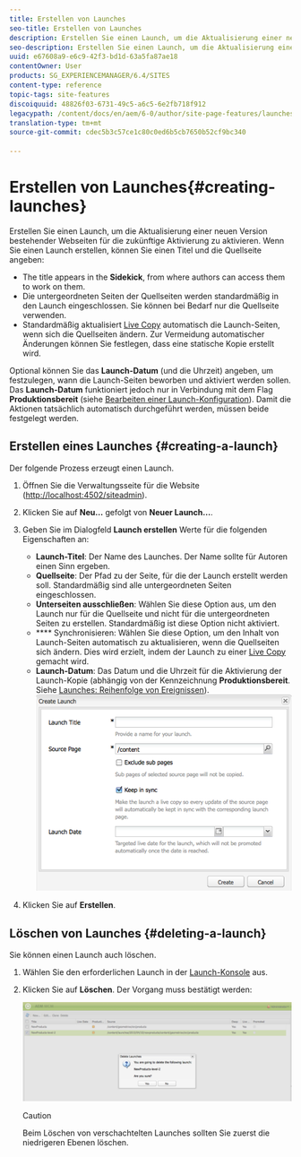 ```yaml
---
title: Erstellen von Launches
seo-title: Erstellen von Launches
description: Erstellen Sie einen Launch, um die Aktualisierung einer neuen Version bestehender Webseiten für die zukünftige Aktivierung zu aktivieren. Wenn Sie einen Launch erstellen, können Sie einen Titel und die Quellseite angeben.
seo-description: Erstellen Sie einen Launch, um die Aktualisierung einer neuen Version bestehender Webseiten für die zukünftige Aktivierung zu aktivieren. Wenn Sie einen Launch erstellen, können Sie einen Titel und die Quellseite angeben.
uuid: e67608a9-e6c9-42f3-bd1d-63a5fa87ae18
contentOwner: User
products: SG_EXPERIENCEMANAGER/6.4/SITES
content-type: reference
topic-tags: site-features
discoiquuid: 48826f03-6731-49c5-a6c5-6e2fb718f912
legacypath: /content/docs/en/aem/6-0/author/site-page-features/launches
translation-type: tm+mt
source-git-commit: cdec5b3c57ce1c80c0ed6b5cb7650b52cf9bc340

---
```



# Erstellen von Launches{#creating-launches}

Erstellen Sie einen Launch, um die Aktualisierung einer neuen Version bestehender Webseiten für die zukünftige Aktivierung zu aktivieren. Wenn Sie einen Launch erstellen, können Sie einen Titel und die Quellseite angeben:

* The title appears in the **Sidekick**, from where authors can access them to work on them.
* Die untergeordneten Seiten der Quellseiten werden standardmäßig in den Launch eingeschlossen. Sie können bei Bedarf nur die Quellseite verwenden.
* Standardmäßig aktualisiert [Live Copy](/help/sites-administering/msm.md) automatisch die Launch-Seiten, wenn sich die Quellseiten ändern. Zur Vermeidung automatischer Änderungen können Sie festlegen, dass eine statische Kopie erstellt wird.

Optional können Sie das **Launch-Datum** (und die Uhrzeit) angeben, um festzulegen, wann die Launch-Seiten beworben und aktiviert werden sollen. Das **Launch-Datum** funktioniert jedoch nur in Verbindung mit dem Flag **Produktionsbereit** (siehe [Bearbeiten einer Launch-Konfiguration](/help/sites-classic-ui-authoring/classic-launches-editing.md#editing-a-launch-configuration)). Damit die Aktionen tatsächlich automatisch durchgeführt werden, müssen beide festgelegt werden.

## Erstellen eines Launches {#creating-a-launch}

Der folgende Prozess erzeugt einen Launch.

1. Öffnen Sie die Verwaltungsseite für die Website ([http://localhost:4502/siteadmin](http://localhost:4502/siteadmin)).
1. Klicken Sie auf **Neu…** gefolgt von **Neuer Launch…**.
1. Geben Sie im Dialogfeld **Launch erstellen** Werte für die folgenden Eigenschaften an:

   * **Launch-Titel**: Der Name des Launches. Der Name sollte für Autoren einen Sinn ergeben.
   * **Quellseite**: Der Pfad zu der Seite, für die der Launch erstellt werden soll. Standardmäßig sind alle untergeordneten Seiten eingeschlossen.
   * **Unterseiten ausschließen**: Wählen Sie diese Option aus, um den Launch nur für die Quellseite und nicht für die untergeordneten Seiten zu erstellen. Standardmäßig ist diese Option nicht aktiviert. 
   * **** Synchronisieren: Wählen Sie diese Option, um den Inhalt von Launch-Seiten automatisch zu aktualisieren, wenn die Quellseiten sich ändern. Dies wird erzielt, indem der Launch zu einer [Live Copy](/help/sites-administering/msm.md) gemacht wird.
   * **Launch-Datum**: Das Datum und die Uhrzeit für die Aktivierung der Launch-Kopie (abhängig von der Kennzeichnung **Produktionsbereit**. Siehe [Launches: Reihenfolge von Ereignissen](/help/sites-authoring/launches.md#launches-the-order-of-events)).
   ![chlimage_1-99](assets/chlimage_1-99.png)

1. Klicken Sie auf **Erstellen**.

## Löschen von Launches {#deleting-a-launch}

Sie können einen Launch auch löschen.

1. Wählen Sie den erforderlichen Launch in der [Launch-Konsole](/help/sites-classic-ui-authoring/classic-launches.md) aus.
1. Klicken Sie auf **Löschen**. Der Vorgang muss bestätigt werden:

   ![chlimage_1-100](assets/chlimage_1-100.png)

   >[!CAUTION]
   >
   >Beim Löschen von verschachtelten Launches sollten Sie zuerst die niedrigeren Ebenen löschen.


